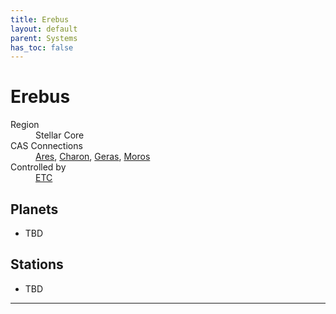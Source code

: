 ```yaml
---
title: Erebus
layout: default
parent: Systems
has_toc: false
---
```


# Erebus
<dl>
    <dt>Region</dt><dd>Stellar Core</dd>
    <dt>CAS Connections</dt><dd><a href="../ares/">Ares</a>, <a href="../charon/">Charon</a>, <a href="../geras/">Geras</a>, <a href="../moros/">Moros</a></dd>
    <dt>Controlled by</dt><dd><a href="../../factions/etc.html">ETC</a></dd>
    <!-- <dt>Population</dt><dd>///</dd> -->
</dl>

## Planets
* TBD

## Stations
* TBD

----
